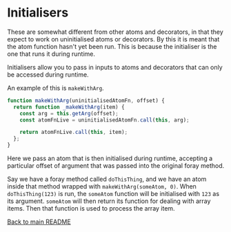 # Initialisers

These are somewhat different from other atoms and decorators, in that they expect to work on uninitialised atoms or decorators. By this it is meant that the atom function hasn't yet been run. This is because the initialiser is the one that runs it during runtime.

Initialisers allow you to pass in inputs to atoms and decorators that can only be accessed during runtime.

An example of this is `makeWithArg`.

```javascript
function makeWithArg(uninitialisedAtomFn, offset) {
  return function _makeWithArg(item) {
    const arg = this.getArg(offset);
    const atomFnLive = uninitialisedAtomFn.call(this, arg);

    return atomFnLive.call(this, item);
  };
}
```

Here we pass an atom that is then initialised during runtime, accepting a particular offset of argument that was passed into the original foray method.

Say we have a foray method called `doThisThing`, and we have an atom inside that method wrapped with `makeWithArg(someAtom, 0)`. When `doThisThing(123)` is run, the `someAtom` function will be initialised with `123` as its argument. `someAtom` will then return its function for dealing with array items. Then that function is used to process the array item.

[Back to main README](./readme.md)
